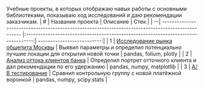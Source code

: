Учебные проекты, в которых отображаю навык работы с основными библиотеками, показываю ход исследований и даю рекомендации заказчикам.
| # | Название проекта                                                                                   | Описание                                                                          | Стек                       |
| --| -------------------------------------------------------------------------------------------------- |:---------------------------------------------------------------------------------:| --------------------------:|
| 1 | [Исследование рынка общепита Москвы](https://github.com/erxonn/projects/tree/main/moscow_catering) | Выявил параметры и определил потенциально лучшие локации для открытия новой точки | pandas, folium, plotly     |
| 2 | [Анализ оттока клиентов банка](https://github.com/erxonn/projects/tree/main/churn_clients)         | Определил портрет отточного клиента и дал  рекомендации по его удержанию          | pandas, numpy, matplotlib  |
| 3 | [А/В тестирование](https://github.com/erxonn/projects/tree/main/ab_test)                           | Сравнил контрольную группу с новой платёжной воронкой                             | pandas, numpy, scipy.stats |
